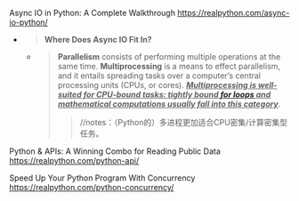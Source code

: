 
Async IO in Python: A Complete Walkthrough https://realpython.com/async-io-python/
- > **Where Does Async IO Fit In?**
  * > **Parallelism** consists of performing multiple operations at the same time. **Multiprocessing** is a means to effect parallelism, and it entails spreading tasks over a computer’s central processing units (CPUs, or cores). ***<ins>Multiprocessing is well-suited for CPU-bound tasks: tightly bound [for loops](https://realpython.com/python-for-loop/) and mathematical computations usually fall into this category<ins>***.
    >> //notes：（Python的）多进程更加适合CPU密集/计算密集型任务。

Python & APIs: A Winning Combo for Reading Public Data https://realpython.com/python-api/

Speed Up Your Python Program With Concurrency https://realpython.com/python-concurrency/
